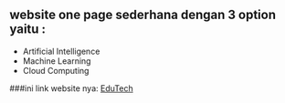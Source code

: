 ## website one page sederhana dengan 3 option yaitu :
  - Artificial Intelligence
  - Machine Learning
  - Cloud Computing

###ini link website nya:
[EduTech](https://project-weekly3-zaki-khairi.netlify.com/)

